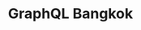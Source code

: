 ---
title: GraphQL Bangkok
description: "GraphQL Bangkok Meetup is celebrating 1 year anniversary. I will be doing a talk on using the new subscriptions in Urql v1"
href: https://www.meetup.com/GraphQL-Bangkok/events/262153018/
avatar: ./banner.png
attendantIds:
  - gerard-sans
country: Thailand
city: Bangkok
---